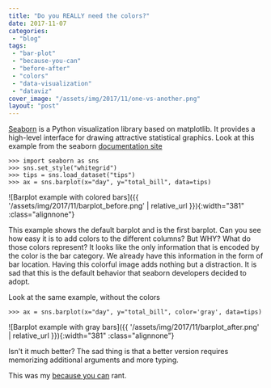 ```yaml
---
title: "Do you REALLY need the colors?"
date: 2017-11-07
categories: 
 - "blog"
tags: 
 - "bar-plot"
 - "because-you-can"
 - "before-after"
 - "colors"
 - "data-visualization"
 - "dataviz"
cover_image: "/assets/img/2017/11/one-vs-another.png"
layout: "post"
---
```


[Seaborn](https://seaborn.pydata.org) is a Python visualization library based on matplotlib. It provides a high-level interface for drawing attractive statistical graphics. Look at this example from the seaborn [documentation site](https://seaborn.pydata.org/generated/seaborn.barplot.html)

    >>> import seaborn as sns
    >>> sns.set_style("whitegrid")
    >>> tips = sns.load_dataset("tips")
    >>> ax = sns.barplot(x="day", y="total_bill", data=tips)


![Barplot example with colored bars]({{ '/assets/img/2017/11/barplot_before.png' | relative_url }}){:width="381" :class="alignnone"}

This example shows the default barplot and is the first barplot. Can you see how easy it is to add colors to the different columns? But WHY? What do those colors represent? It looks like the only information that is encoded by the color is the bar category. We already have this information in the form of bar location. Having this colorful image adds nothing but a distraction. It is sad that this is the default behavior that seaborn developers decided to adopt.

Look at the same example, without the colors

    >>> ax = sns.barplot(x="day", y="total_bill", color='gray', data=tips)


![Barplot example with gray bars]({{ '/assets/img/2017/11/barplot_after.png' | relative_url }}){:width="381" :class="alignnone"}

Isn't it much better? The sad thing is that a better version requires memorizing additional arguments and more typing.

This was my [because you can](https://gorelik.net/tag/because-you-can/) rant.

 
